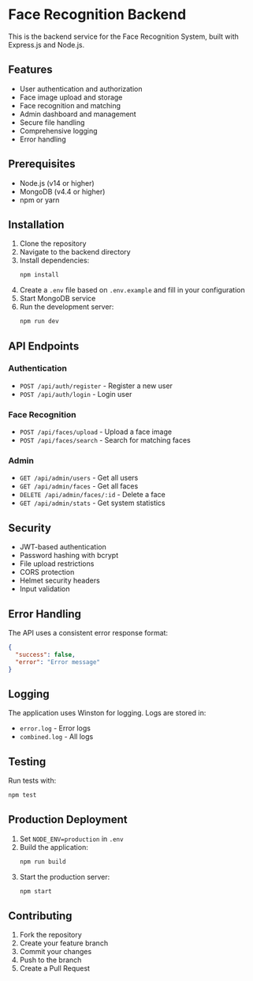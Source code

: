 # Face Recognition Backend

This is the backend service for the Face Recognition System, built with Express.js and Node.js.

## Features

- User authentication and authorization
- Face image upload and storage
- Face recognition and matching
- Admin dashboard and management
- Secure file handling
- Comprehensive logging
- Error handling

## Prerequisites

- Node.js (v14 or higher)
- MongoDB (v4.4 or higher)
- npm or yarn

## Installation

1. Clone the repository
2. Navigate to the backend directory
3. Install dependencies:
   ```bash
   npm install
   ```
4. Create a `.env` file based on `.env.example` and fill in your configuration
5. Start MongoDB service
6. Run the development server:
   ```bash
   npm run dev
   ```

## API Endpoints

### Authentication
- `POST /api/auth/register` - Register a new user
- `POST /api/auth/login` - Login user

### Face Recognition
- `POST /api/faces/upload` - Upload a face image
- `POST /api/faces/search` - Search for matching faces

### Admin
- `GET /api/admin/users` - Get all users
- `GET /api/admin/faces` - Get all faces
- `DELETE /api/admin/faces/:id` - Delete a face
- `GET /api/admin/stats` - Get system statistics

## Security

- JWT-based authentication
- Password hashing with bcrypt
- File upload restrictions
- CORS protection
- Helmet security headers
- Input validation

## Error Handling

The API uses a consistent error response format:
```json
{
  "success": false,
  "error": "Error message"
}
```

## Logging

The application uses Winston for logging. Logs are stored in:
- `error.log` - Error logs
- `combined.log` - All logs

## Testing

Run tests with:
```bash
npm test
```

## Production Deployment

1. Set `NODE_ENV=production` in `.env`
2. Build the application:
   ```bash
   npm run build
   ```
3. Start the production server:
   ```bash
   npm start
   ```

## Contributing

1. Fork the repository
2. Create your feature branch
3. Commit your changes
4. Push to the branch
5. Create a Pull Request 